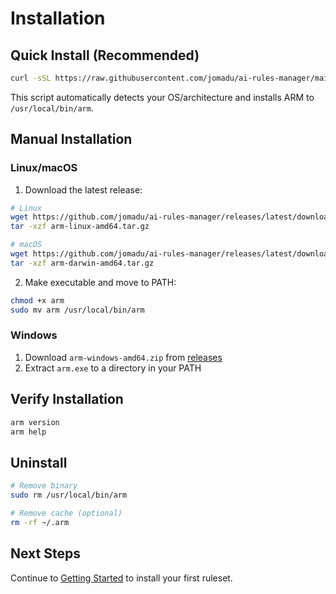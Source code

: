 # Installation

## Quick Install (Recommended)

```bash
curl -sSL https://raw.githubusercontent.com/jomadu/ai-rules-manager/main/scripts/install.sh | bash
```

This script automatically detects your OS/architecture and installs ARM to `/usr/local/bin/arm`.

## Manual Installation

### Linux/macOS

1. Download the latest release:
```bash
# Linux
wget https://github.com/jomadu/ai-rules-manager/releases/latest/download/arm-linux-amd64.tar.gz
tar -xzf arm-linux-amd64.tar.gz

# macOS
wget https://github.com/jomadu/ai-rules-manager/releases/latest/download/arm-darwin-amd64.tar.gz
tar -xzf arm-darwin-amd64.tar.gz
```

2. Make executable and move to PATH:
```bash
chmod +x arm
sudo mv arm /usr/local/bin/arm
```

### Windows

1. Download `arm-windows-amd64.zip` from [releases](https://github.com/jomadu/ai-rules-manager/releases/latest)
2. Extract `arm.exe` to a directory in your PATH

## Verify Installation

```bash
arm version
arm help
```

## Uninstall

```bash
# Remove binary
sudo rm /usr/local/bin/arm

# Remove cache (optional)
rm -rf ~/.arm
```

## Next Steps

Continue to [Getting Started](getting-started.md) to install your first ruleset.
